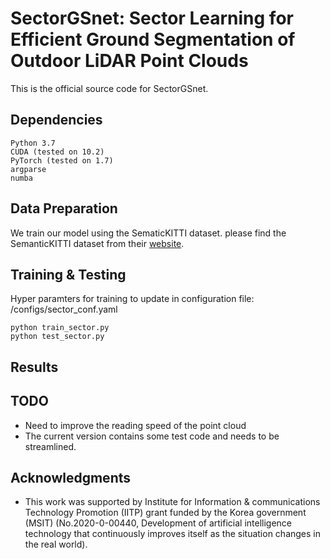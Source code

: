 # SectorGSnet: Sector Learning for Efficient Ground Segmentation of Outdoor LiDAR Point Clouds
This is the official source code for SectorGSnet.

## Dependencies

    Python 3.7  
    CUDA (tested on 10.2)
    PyTorch (tested on 1.7)
    argparse
    numba
  

## Data Preparation
We train our model using the SematicKITTI dataset. please find the SemanticKITTI dataset from their [website]("www.semantic-kitti.org").

## Training & Testing
Hyper paramters for training to update in configuration file: /configs/sector_conf.yaml

    python train_sector.py
    python test_sector.py

## Results


## TODO

-  Need to improve the reading speed of the point cloud
-  The current version contains some test code and needs to be streamlined.



## Acknowledgments

- This work was supported by Institute for Information & communications Technology Promotion (IITP) grant funded by the Korea government (MSIT) (No.2020-0-00440, Development of artificial intelligence technology that continuously improves itself as the situation changes in the real world).
